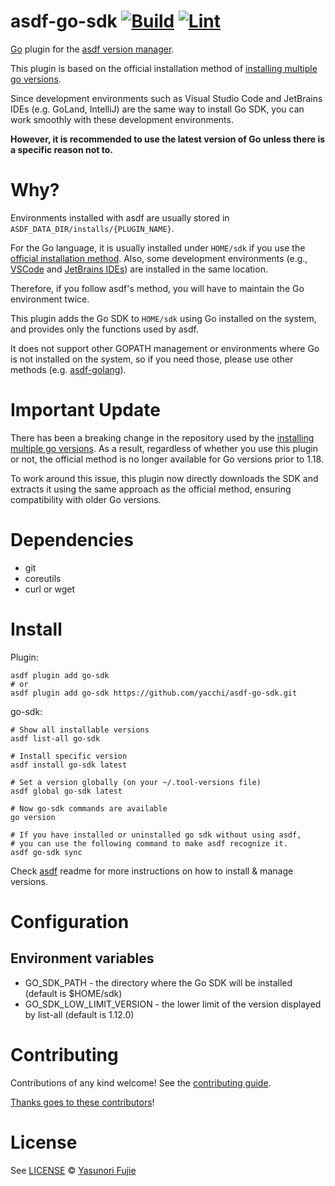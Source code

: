 # asdf-go-sdk [![Build](https://github.com/yacchi/asdf-go-sdk/actions/workflows/build.yml/badge.svg)](https://github.com/yacchi/asdf-go-sdk/actions/workflows/build.yml) [![Lint](https://github.com/yacchi/asdf-go-sdk/actions/workflows/lint.yml/badge.svg)](https://github.com/yacchi/asdf-go-sdk/actions/workflows/lint.yml)

[Go](https://golang.org/) plugin for the [asdf version manager](https://asdf-vm.com).

This plugin is based on the official installation method
of [installing multiple go versions][official installation method].

Since development environments such as Visual Studio Code and JetBrains IDEs (e.g. GoLand, IntelliJ) are the same way to
install Go SDK, you can work smoothly with these development environments.

**However, it is recommended to use the latest version of Go unless there is a specific reason not to.**

# Why?

Environments installed with asdf are usually stored in `ASDF_DATA_DIR/installs/{PLUGIN_NAME}`.

For the Go language, it is usually installed under `HOME/sdk` if you use the [official installation method]. Also, some
development environments (e.g., [VSCode][VSCode Manage Go Version] and [JetBrains IDEs][JetBrains Manage Go Versions])
are installed in the same location.

Therefore, if you follow asdf's method, you will have to maintain the Go environment twice.

This plugin adds the Go SDK to `HOME/sdk` using Go installed on the system, and provides only the functions used by
asdf.

It does not support other GOPATH management or environments where Go is not installed on the system, so if you need
those, please use other methods (e.g. [asdf-golang]).

# Important Update
There has been a breaking change in the repository used by the [installing multiple go versions][official installation method].
As a result, regardless of whether you use this plugin or not, the official method is no longer available for Go versions prior to 1.18.

To work around this issue, this plugin now directly downloads the SDK and extracts it using the same approach as the official method,
ensuring compatibility with older Go versions.

# Dependencies

- git
- coreutils
- curl or wget

# Install

Plugin:

```shell
asdf plugin add go-sdk
# or
asdf plugin add go-sdk https://github.com/yacchi/asdf-go-sdk.git
```

go-sdk:

```shell
# Show all installable versions
asdf list-all go-sdk

# Install specific version
asdf install go-sdk latest

# Set a version globally (on your ~/.tool-versions file)
asdf global go-sdk latest

# Now go-sdk commands are available
go version

# If you have installed or uninstalled go sdk without using asdf,
# you can use the following command to make asdf recognize it.
asdf go-sdk sync
```

Check [asdf](https://github.com/asdf-vm/asdf) readme for more instructions on how to install & manage versions.

# Configuration

## Environment variables

- GO_SDK_PATH - the directory where the Go SDK will be installed (default is $HOME/sdk)
- GO_SDK_LOW_LIMIT_VERSION - the lower limit of the version displayed by list-all (default is 1.12.0)

# Contributing

Contributions of any kind welcome! See the [contributing guide](contributing.md).

[Thanks goes to these contributors](https://github.com/yacchi/asdf-go-sdk/graphs/contributors)!

# License

See [LICENSE](LICENSE) © [Yasunori Fujie](https://github.com/yacchi/)

[official installation method]:https://golang.org/doc/manage-install#installing-multiple

[asdf-golang]:https://github.com/asdf-community/asdf-golang

[VSCode Manage Go Version]: https://github.com/golang/vscode-go/blob/master/docs/ui.md#managing-your-go-version

[JetBrains Manage Go Versions]: https://www.jetbrains.com/help/go/configuring-goroot-and-gopath.html#download-go-sdk
